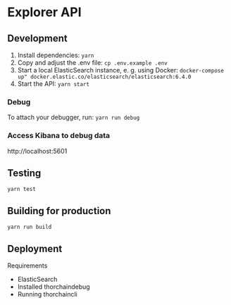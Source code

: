 # Explorer API

## Development

1. Install dependencies: `yarn`
1. Copy and adjust the .env file: `cp .env.example .env`
1. Start a local ElasticSearch instance, e. g. using Docker: `docker-compose up" docker.elastic.co/elasticsearch/elasticsearch:6.4.0`
1. Start the API: `yarn start`

### Debug

To attach your debugger, run: `yarn run debug`

### Access Kibana to debug data

http://localhost:5601

## Testing

`yarn test`

## Building for production

`yarn run build`

## Deployment

Requirements

* ElasticSearch
* Installed thorchaindebug
* Running thorchaincli
